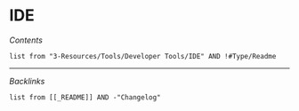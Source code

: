 # IDE

*Contents*

````dataview
list from "3-Resources/Tools/Developer Tools/IDE" AND !#Type/Readme
````

---

*Backlinks*

````dataview
list from [[_README]] AND -"Changelog"
````
